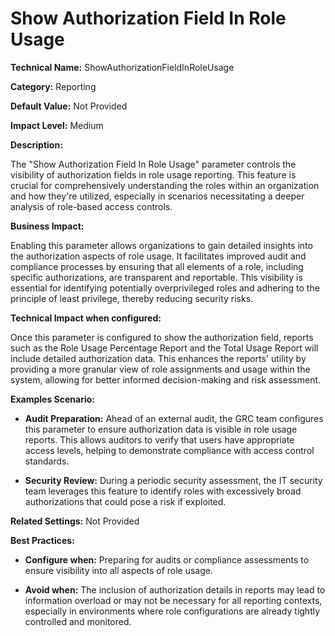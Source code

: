 # Show Authorization Field In Role Usage

**Technical Name:** ShowAuthorizationFieldInRoleUsage

**Category:** Reporting

**Default Value:** Not Provided

**Impact Level:** Medium

**Description:**

The "Show Authorization Field In Role Usage" parameter controls the visibility of authorization fields in role usage reporting. This feature is crucial for comprehensively understanding the roles within an organization and how they're utilized, especially in scenarios necessitating a deeper analysis of role-based access controls.

**Business Impact:**

Enabling this parameter allows organizations to gain detailed insights into the authorization aspects of role usage. It facilitates improved audit and compliance processes by ensuring that all elements of a role, including specific authorizations, are transparent and reportable. This visibility is essential for identifying potentially overprivileged roles and adhering to the principle of least privilege, thereby reducing security risks.

**Technical Impact when configured:**

Once this parameter is configured to show the authorization field, reports such as the Role Usage Percentage Report and the Total Usage Report will include detailed authorization data. This enhances the reports' utility by providing a more granular view of role assignments and usage within the system, allowing for better informed decision-making and risk assessment.

**Examples Scenario:**

- **Audit Preparation:** Ahead of an external audit, the GRC team configures this parameter to ensure authorization data is visible in role usage reports. This allows auditors to verify that users have appropriate access levels, helping to demonstrate compliance with access control standards.
  
- **Security Review:** During a periodic security assessment, the IT security team leverages this feature to identify roles with excessively broad authorizations that could pose a risk if exploited.

**Related Settings:** Not Provided

**Best Practices:** 

- **Configure when:** Preparing for audits or compliance assessments to ensure visibility into all aspects of role usage.
  
- **Avoid when:** The inclusion of authorization details in reports may lead to information overload or may not be necessary for all reporting contexts, especially in environments where role configurations are already tightly controlled and monitored.